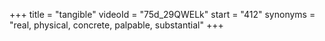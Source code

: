 +++
title = "tangible"
videoId = "75d_29QWELk"
start = "412"
synonyms = "real, physical, concrete, palpable, substantial"
+++

